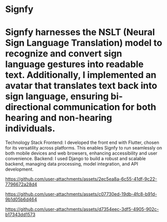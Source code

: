 # Signfy
# Signfy harnesses the NSLT (Neural Sign Language Translation) model to recognize and convert sign language gestures into readable text. Additionally, I implemented an avatar that translates text back into sign language, ensuring bi-directional communication for both hearing and non-hearing individuals.

Technology Stack
Frontend: I developed the front end with Flutter, chosen for its versatility across platforms. This enables Signfy to run seamlessly on both mobile devices and web browsers, enhancing accessibility and user convenience.
Backend: I used Django to build a robust and scalable backend, managing data processing, model integration, and API development.

https://github.com/user-attachments/assets/2ec5ea8a-6c55-41df-9c22-7796672a28d4




https://github.com/user-attachments/assets/c07730ed-19db-4fc8-b91d-9b1d05b6d464




https://github.com/user-attachments/assets/d7354eec-3df5-4905-902c-b17343dd1573

